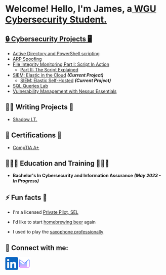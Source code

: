 <h1>Welcome! Hello, I'm James, a<a href="https://www.wgu.edu/online-it-degrees/cybersecurity-information-assurance-bachelors-program.html#transcriptPop"</a> WGU<a href="https://www.linkedin.com/in/james-d-shank"</a> Cybersecurity Student.</h1>

<h2>🔒 Cybersecurity Projects 🖥️</h2>

- [Active Directory and PowerShell scripting](https://www.linkedin.com/pulse/active-directory-home-lab-james-shank/)
- [ARP Spoofing](https://www.linkedin.com/pulse/arp-spoofing-lab-james-shank/)
- [File Integrity Monitoring Part I: Script In Action](https://www.linkedin.com/pulse/file-integrity-monitoring-powershell-edition-pt-1-james-shank-3vpef/)
  - [Part II: The Script Explained](https://www.linkedin.com/pulse/file-integrity-monitoring-powershell-edition-pt-ii-james-shank-7n9hf/)
- [SIEM: Elastic in the Cloud]() <b><i>(Current Project)</i></b>
  - [SIEM: Elastic Self-Hosted]() <b><i>(Current Project)</i></b>
- [SQL Queries Lab](https://www.linkedin.com/pulse/my-hands-on-sql-home-lab-james-shank/)
- [Vulnerability Management with Nessus Essentials]()

<h2>✍🏼 Writing Projects 📝</h2>

- [Shadow I.T.](https://github.com/MaLsR6053/Shadow-I.T)

<h2>📜 Certifications 📜</h2>

- [CompTIA A+]()

<h2>👨🏼‍🎓 Education and Training 👨🏼‍🏫</h2>

- <b>Bachelor's In Cybersecurity and Information Assurance</b> <b><i>(May 2023 - In Progress)</i></b>

<h2>⚡ Fun facts 🤩</h2>

  - I'm a licensed <a href="https://pilotinstitute.com/what-is-a-private-pilot/">Private Pilot, SEL</a>
  
  - I'd like to start <a href="https://www.homebrewersassociation.org/how-to-brew/">homebrewing beer</a> again
    
  - I used to play the <a href="https://www.bands.army.mil/">saxophone professionally</a>


<h2> 🤳 Connect with me:</h2>

[<img align="left" alt="JamesShank | LinkedIn" width="40px" src="https://github.com/MaLsR6053/Icons/blob/main/linkedin-color.svg" />][linkedin]
[<img align="left" alt="JamesShank | ProtonMail" width="40px" src="https://github.com/MaLsR6053/Icons/blob/main/icons8-protonmail.svg" />][protonmail]


[linkedin]: https://www.linkedin.com/in/james-d-shank
[protonmail]: mailto:james.david.shank@proton.me


